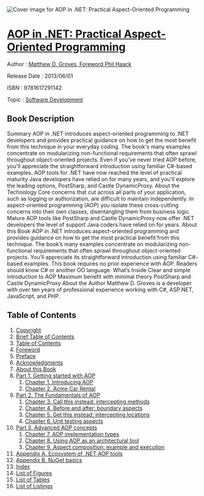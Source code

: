 ![Cover image for AOP in .NET: Practical Aspect-Oriented Programming](https://imgdetail.ebookreading.net/cover/cover/software_development/EB9781617291142.jpg)

[AOP in .NET: Practical Aspect-Oriented Programming](https://ebookreading.net/view/book/AOP+in+.NET%3A+Practical+Aspect-Oriented+Programming-EB9781617291142_1.html "AOP in .NET: Practical Aspect-Oriented Programming")
====================================================================================================================

Author : [Matthew D. Groves](https://ebookreading.net/search/author/Matthew+D.+Groves),[ Foreword  Phil Haack](https://ebookreading.net/search/author/+Foreword++Phil+Haack)

Release Date : 2013/06/01

ISBN : 9781617291142

Topic : [Software Development](https://ebookreading.net/search/category/software-development)

Book Description
-----------------

Summary
AOP in .NET introduces aspect-oriented programming to .NET developers and provides practical guidance on how to get the most benefit from this technique in your everyday coding. The book's many examples concentrate on modularizing non-functional requirements that often sprawl throughout object-oriented projects. Even if you've never tried AOP before, you'll appreciate the straightforward introduction using familiar C#-based examples. AOP tools for .NET have now reached the level of practical maturity Java developers have relied on for many years, and you'll explore the leading options, PostSharp, and Castle DynamicProxy.
About the Technology
Core concerns that cut across all parts of your application, such as logging or authorization, are difficult to maintain independently. In aspect-oriented programming (AOP) you isolate these cross-cutting concerns into their own classes, disentangling them from business logic. Mature AOP tools like PostSharp and Castle DynamicProxy now offer .NET developers the level of support Java coders have relied on for years.
About this Book
AOP in .NET introduces aspect-oriented programming and provides guidance on how to get the most practical benefit from this technique. The book’s many examples concentrate on modularizing non-functional requirements that often sprawl throughout object-oriented projects. You’ll appreciate its straightforward introduction using familiar C#-based examples.
This book requires no prior experience with AOP. Readers should know C# or another OO language.
What’s Inside
Clear and simple introduction to AOP
Maximum benefit with minimal theory
PostSharp and Castle DynamicProxy
About the Author
Matthew D. Groves is a developer with over ten years of professional experience working with C#, ASP.NET, JavaScript, and PHP.
              
Table of Contents
-----------------

1. [Copyright](https://ebookreading.net/view/book/AOP+in+.NET%3A+Practical+Aspect-Oriented+Programming-EB9781617291142_3.html)
1. [Brief Table of Contents](https://ebookreading.net/view/book/AOP+in+.NET%3A+Practical+Aspect-Oriented+Programming-EB9781617291142_5.html)
1. [Table of Contents](https://ebookreading.net/view/book/AOP+in+.NET%3A+Practical+Aspect-Oriented+Programming-EB9781617291142_6.html)
1. [Foreword](https://ebookreading.net/view/book/AOP+in+.NET%3A+Practical+Aspect-Oriented+Programming-EB9781617291142_7.html)
1. [Preface](https://ebookreading.net/view/book/AOP+in+.NET%3A+Practical+Aspect-Oriented+Programming-EB9781617291142_8.html)
1. [Acknowledgments](https://ebookreading.net/view/book/AOP+in+.NET%3A+Practical+Aspect-Oriented+Programming-EB9781617291142_9.html)
1. [About this Book](https://ebookreading.net/view/book/AOP+in+.NET%3A+Practical+Aspect-Oriented+Programming-EB9781617291142_10.html)
1. [Part 1. Getting started with AOP](https://ebookreading.net/view/book/AOP+in+.NET%3A+Practical+Aspect-Oriented+Programming-EB9781617291142_11.html)
    1. [Chapter 1. Introducing AOP](https://ebookreading.net/view/book/AOP+in+.NET%3A+Practical+Aspect-Oriented+Programming-EB9781617291142_12.html)
    1. [Chapter 2. Acme Car Rental](https://ebookreading.net/view/book/AOP+in+.NET%3A+Practical+Aspect-Oriented+Programming-EB9781617291142_13.html)
1. [Part 2. The Fundamentals of AOP](https://ebookreading.net/view/book/AOP+in+.NET%3A+Practical+Aspect-Oriented+Programming-EB9781617291142_14.html)
    1. [Chapter 3. Call this instead: intercepting methods](https://ebookreading.net/view/book/AOP+in+.NET%3A+Practical+Aspect-Oriented+Programming-EB9781617291142_15.html)
    1. [Chapter 4. Before and after: boundary aspects](https://ebookreading.net/view/book/AOP+in+.NET%3A+Practical+Aspect-Oriented+Programming-EB9781617291142_16.html)
    1. [Chapter 5. Get this instead: intercepting locations](https://ebookreading.net/view/book/AOP+in+.NET%3A+Practical+Aspect-Oriented+Programming-EB9781617291142_17.html)
    1. [Chapter 6. Unit testing aspects](https://ebookreading.net/view/book/AOP+in+.NET%3A+Practical+Aspect-Oriented+Programming-EB9781617291142_18.html)
1. [Part 3. Advanced AOP concepts](https://ebookreading.net/view/book/AOP+in+.NET%3A+Practical+Aspect-Oriented+Programming-EB9781617291142_19.html)
    1. [Chapter 7. AOP implementation types](https://ebookreading.net/view/book/AOP+in+.NET%3A+Practical+Aspect-Oriented+Programming-EB9781617291142_20.html)
    1. [Chapter 8. Using AOP as an architectural tool](https://ebookreading.net/view/book/AOP+in+.NET%3A+Practical+Aspect-Oriented+Programming-EB9781617291142_21.html)
    1. [Chapter 9. Aspect composition: example and execution](https://ebookreading.net/view/book/AOP+in+.NET%3A+Practical+Aspect-Oriented+Programming-EB9781617291142_22.html)
1. [Appendix A. Ecosystem of .NET AOP tools](https://ebookreading.net/view/book/AOP+in+.NET%3A+Practical+Aspect-Oriented+Programming-EB9781617291142_23.html)
1. [Appendix B. NuGet basics](https://ebookreading.net/view/book/AOP+in+.NET%3A+Practical+Aspect-Oriented+Programming-EB9781617291142_24.html)
1. [Index](https://ebookreading.net/view/book/AOP+in+.NET%3A+Practical+Aspect-Oriented+Programming-EB9781617291142_25.html)
1. [List of Figures](https://ebookreading.net/view/book/AOP+in+.NET%3A+Practical+Aspect-Oriented+Programming-EB9781617291142_26.html)
1. [List of Tables](https://ebookreading.net/view/book/AOP+in+.NET%3A+Practical+Aspect-Oriented+Programming-EB9781617291142_27.html)
1. [List of Listings](https://ebookreading.net/view/book/AOP+in+.NET%3A+Practical+Aspect-Oriented+Programming-EB9781617291142_28.html)
